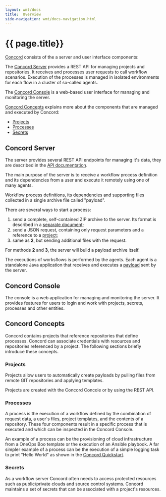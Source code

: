 ```yaml
---
layout: wmt/docs
title:  Overview
side-navigation: wmt/docs-navigation.html
---
```


# {{ page.title}} 

[Concord](../../about.html) consists of the a server and user interface components:

The [Concord Server](#concord-server) provides a REST API for managing
projects and repositories. It receives and processes user requests
to call workflow scenarios. Execution of the processes is managed in isolated
environments for each flow in a cluster of so-called agents.

The [Concord Console](#concord-console) is a web-based user interface for
managing and monitoring the server.

[Concord Concepts](#concord-concepts) explains more about the components that
are managed and executed by Concord:

- [Projects](#projects)
- [Processes](#processes)
- [Secrets](#secrets)

## Concord Server

The server provides several REST API endpoints for managing it's
data, they are described in the [API documentation](../api/index.html).

The main purpose of the server is to receive a workflow process
definition and its dependencies from a user and execute it remotely
using one of many agents.

Workflow process definitions, its dependencies and supporting files
collected in a single archive file called "payload".

There are several ways to start a process:

1. send a complete, self-contained ZIP archive to the server. Its
format is described in a
[separate document](./processes.html#payload-format);
2. send a JSON request, containing only request parameters and a
reference to a [project](#project);
3. same as **2**, but sending additional files with the request.

For methods **2** and **3**, the server will build a payload archive
itself.

The executions of worksflows is performed by the agents. Each agent is a
standalone Java application that receives and executes
a [payload](#payload) sent by the server.

## Concord Console

The console is a web application for managing and monitoring the server. It
provides features for users to login and work with projects, secrets, processes
and other entities.

## Concord Concepts

Concord contains projects that reference repositories that define
processes.  Concord can associate credentials with resources
and repositories referenced by a project.  The following sections
briefly introduce these concepts.

### Projects

Projects allow users to automatically create payloads by pulling
files from remote GIT repositories and applying templates.

Projects are created with the Concord Concole or by using the REST API.

### Processes

A process is the execution of a workflow defined by the combination
of request data, a user's files, project templates, and the contents
of a repository.  These four components result in a specific process
that is executed and which can be inspected in the Concord Console.

An example of a process can be the provisioning of cloud
infrastructure from a OneOps Boo template or the execution of an Ansible
playbook. A far simpler example of a process can be the execution of
a simple logging task to print "Hello World" as shown in the
[Concord Quickstart](./quickstart.html).

### Secrets

As a workflow server Concord often needs to access protected
resources such as public/private clouds and source control systems.
Concord maintains a set of secrets that can be associated with a
project's resources.

